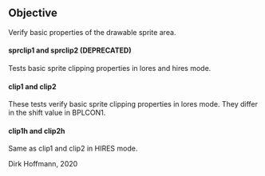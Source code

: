 ## Objective

Verify basic properties of the drawable sprite area.

#### sprclip1 and sprclip2 (DEPRECATED)

Tests basic sprite clipping properties in lores and hires mode.

#### clip1 and clip2

These tests verify basic sprite clipping properties in lores mode. They differ in the shift value in BPLCON1.

#### clip1h and clip2h

Same as clip1 and clip2 in HIRES mode. 

Dirk Hoffmann, 2020

